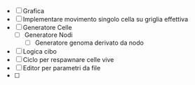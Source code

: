 - [ ] Grafica
- [ ] Implementare movimento singolo cella su griglia effettiva
- [ ] Generatore Celle
	- [ ] Generatore Nodi
		- [ ] Generatore genoma derivato da nodo
- [ ] Logica cibo
- [ ] Ciclo per respawnare celle vive
- [ ] Editor per parametri da file
- [ ] 
